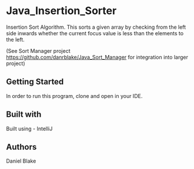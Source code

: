 # Java_Insertion_Sorter

Insertion Sort Algorithm. This sorts a given array by checking from the left side inwards whether the current focus value is less than the
elements to the left.

(See Sort Manager project https://github.com/danrblake/Java_Sort_Manager for integration into larger project)

## Getting Started
In order to run this program, clone and open in your IDE.

## Built with
Built using - IntelliJ

## Authors
Daniel Blake



